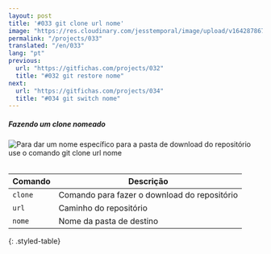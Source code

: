 ```yaml
---
layout: post
title: '#033 git clone url nome'
image: "https://res.cloudinary.com/jesstemporal/image/upload/v1642878676/gitfichas/pt/033/thumbnail_ly2byo.jpg"
permalink: "/projects/033"
translated: "/en/033"
lang: "pt"
previous:
  url: "https://gitfichas.com/projects/032"
  title: "#032 git restore nome"
next:
  url: "https://gitfichas.com/projects/034"
  title: "#034 git switch nome"
---
```

##### Fazendo um clone nomeado

<img alt="Para dar um nome específico para a pasta de download do repositório use o comando git clone url nome" src="https://res.cloudinary.com/jesstemporal/image/upload/v1642878676/gitfichas/pt/033/full_fvrwd5.jpg"><br><br>

| Comando | Descrição |
|---------|-------------|
| `clone` | Comando para fazer o download do repositório |
| `url` | Caminho do repositório |
| `nome` | Nome da pasta de destino |
{: .styled-table}
